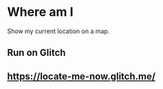# Where am I

Show my current location on a map.

## Run on Glitch
<h2>
  <a href="https://locate-me-now.glitch.me/">https://locate-me-now.glitch.me/</a>
</h2>

